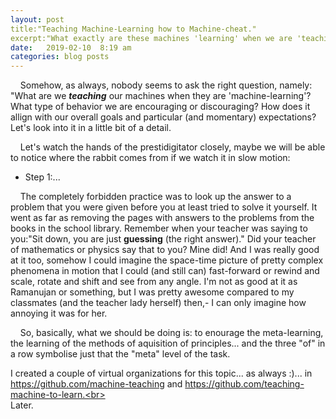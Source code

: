 ```yaml
---
layout: post
title:"Teaching Machine-Learning how to Machine-cheat."
excerpt:"What exactly are these machines 'learning' when we are 'teaching' them? What type of machine-behavior of machines and humans servicing them are our 'teaching' methods encouraging?"
date:   2019-02-10  8:19 am
categories: blog posts
---
```

&nbsp;&nbsp;&nbsp;&nbsp;Somehow, as always, nobody seems to ask the right question, namely: "What are we __*teaching*__ our machines when they are 'machine-learning'? What type of behavior we are encouraging or discouraging? How does it allign with our overall goals and particular (and momentary) expectations? Let's look into it in a little bit of a detail.<br>

&nbsp;&nbsp;&nbsp;&nbsp;Let's watch the hands of the prestidigitator closely,
maybe we will be able to notice where the rabbit comes from if we watch it in
slow motion:
- Step 1:...

&nbsp;&nbsp;&nbsp;&nbsp;The completely forbidden practice was to look up the answer to a problem that you were given before you at least tried to solve it yourself. It went as far as removing the pages with answers to the problems from the books in the school library.
Remember when your teacher was saying to you:"Sit down,
you are just __guessing__ (the right answer)." Did your teacher of mathematics
or physics say that to you? Mine did! And I was really good at it too, somehow
I could imagine the space-time picture of pretty complex phenomena in motion
that I could (and still can) fast-forward or rewind and scale, rotate and shift
and see from any angle. I'm not as good at it as Ramanujan or something, but I
was pretty awesome compared to my classmates (and the teacher lady herself)
then,- I can only imagine how annoying it was for her. 

&nbsp;&nbsp;&nbsp;&nbsp;So, basically, what we should be doing is: to enourage
the meta-learning, the learning of the methods of aquisition of principles...
and the three "of" in a row symbolise just that the "meta" level of the task.<br>

I created a couple of virtual organizations for this topic... as always :)...
in https://github.com/machine-teaching and
https://github.com/teaching-machine-to-learn.<br><br>
Later.
